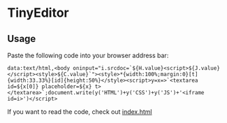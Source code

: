 # TinyEditor

## Usage

Paste the following code into your browser address bar:

	data:text/html,<body oninput="i.srcdoc=`${H.value}<script>${J.value}</script><style>${C.value}`"><style>*{width:100%;margin:0}[t]{width:33.33%}[id]{height:50%}</style><script>y=x=>`<textarea id=${x[0]} placeholder=${x} t></textarea>`;document.write(y('HTML')+y('CSS')+y('JS')+'<iframe id=i>')</script>

If you want to read the code, check out [index.html](https://github.com/umpox/TinyEditor/blob/master/index.html)